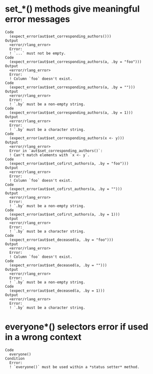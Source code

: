 # set_*() methods give meaningful error messages

    Code
      (expect_error(aut$set_corresponding_authors()))
    Output
      <error/rlang_error>
      Error:
      ! `...` must not be empty.
    Code
      (expect_error(aut$set_corresponding_authors(a, .by = "foo")))
    Output
      <error/rlang_error>
      Error:
      ! Column `foo` doesn't exist.
    Code
      (expect_error(aut$set_corresponding_authors(a, .by = "")))
    Output
      <error/rlang_error>
      Error:
      ! `.by` must be a non-empty string.
    Code
      (expect_error(aut$set_corresponding_authors(a, .by = 1)))
    Output
      <error/rlang_error>
      Error:
      ! `.by` must be a character string.
    Code
      (expect_error(aut$set_corresponding_authors(x <- y)))
    Output
      <error/rlang_error>
      Error in `aut$set_corresponding_authors()`:
      ! Can't match elements with `x <- y`.
    Code
      (expect_error(aut$set_cofirst_authors(a, .by = "foo")))
    Output
      <error/rlang_error>
      Error:
      ! Column `foo` doesn't exist.
    Code
      (expect_error(aut$set_cofirst_authors(a, .by = "")))
    Output
      <error/rlang_error>
      Error:
      ! `.by` must be a non-empty string.
    Code
      (expect_error(aut$set_cofirst_authors(a, .by = 1)))
    Output
      <error/rlang_error>
      Error:
      ! `.by` must be a character string.
    Code
      (expect_error(aut$set_deceased(a, .by = "foo")))
    Output
      <error/rlang_error>
      Error:
      ! Column `foo` doesn't exist.
    Code
      (expect_error(aut$set_deceased(a, .by = "")))
    Output
      <error/rlang_error>
      Error:
      ! `.by` must be a non-empty string.
    Code
      (expect_error(aut$set_deceased(a, .by = 1)))
    Output
      <error/rlang_error>
      Error:
      ! `.by` must be a character string.

# everyone*() selectors error if used in a wrong context

    Code
      everyone()
    Condition
      Error:
      ! `everyone()` must be used within a *status setter* method.

